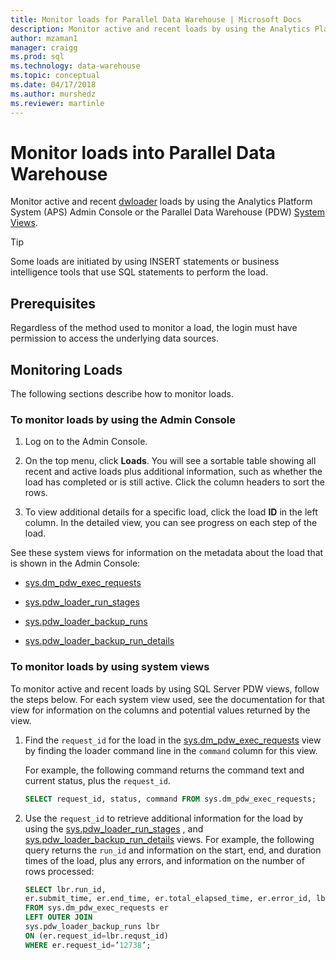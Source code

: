 ```yaml
---
title: Monitor loads for Parallel Data Warehouse | Microsoft Docs
description: Monitor active and recent loads by using the Analytics Platform System (APS) Admin Console or the Parallel Data Warehouse (PDW) System Views."
author: mzaman1 
manager: craigg
ms.prod: sql
ms.technology: data-warehouse
ms.topic: conceptual
ms.date: 04/17/2018
ms.author: murshedz
ms.reviewer: martinle
---
```


# Monitor loads into Parallel Data Warehouse
Monitor active and recent [dwloader](dwloader.md) loads by using the Analytics Platform System (APS) Admin Console or the Parallel Data Warehouse (PDW) [System Views](https://azure.microsoft.com/documentation/articles/sql-data-warehouse-reference-tsql-system-views/). 
  
> [!TIP]  
> Some loads are initiated by using INSERT statements or business intelligence tools that use SQL statements to perform the load. 

<!-- MISSING LINKS
To monitor this type of load, see [Monitoring Active Queries](monitor-active-queries.md).  
-->
  
## Prerequisites  
Regardless of the method used to monitor a load, the login must have permission to access the underlying data sources. 

<!-- MISSING LINKS
For the permissions to grant, see “Use All of the Admin Console” in [Grant Permissions to Use the Admin Console](grant-permissions-admin-console.md). 

--> 
  
## Monitoring Loads  
The following sections describe how to monitor loads.  
  
### To monitor loads by using the Admin Console  
  
1.  Log on to the Admin Console. <!-- MISSING LINKS See [Monitor the Appliance by Using the Admin Console;](monitor-admin-console.md) for instructions. --> 
  
2.  On the top menu, click **Loads**. You will see a sortable table showing all recent and active loads plus additional information, such as whether the load has completed or is still active. Click the column headers to sort the rows.  
  
3.  To view additional details for a specific load, click the load **ID** in the left column. In the detailed view, you can see progress on each step of the load.  
  
See these system views for information on the metadata about the load that is shown in the Admin Console:  
  
-   [sys.dm_pdw_exec_requests](../relational-databases/system-dynamic-management-views/sys-dm-pdw-exec-requests-transact-sql.md)  
  
-   [sys.pdw_loader_run_stages](https://msdn.microsoft.com/library/mt203879.aspx)  
  
-   [sys.pdw_loader_backup_runs](../relational-databases/system-catalog-views/sys-pdw-loader-backup-runs-transact-sql.md)  
  
-   [sys.pdw_loader_backup_run_details](../relational-databases/system-catalog-views/sys-pdw-loader-backup-run-details-transact-sql.md)  
  
### To monitor loads by using system views  
To monitor active and recent loads by using SQL Server PDW views, follow the steps below. For each system view used, see the documentation for that view for information on the columns and potential values returned by the view.  
  
1.  Find the `request_id` for the load in the [sys.dm_pdw_exec_requests](../relational-databases/system-dynamic-management-views/sys-dm-pdw-exec-requests-transact-sql.md) view by finding the loader command line in the `command` column for this view.  
  
    For example, the following command returns the command text and current status, plus the `request_id`.  
  
    ```sql  
    SELECT request_id, status, command FROM sys.dm_pdw_exec_requests;  
    ```  
  
2.  Use the `request_id` to retrieve additional information for the load by using the [sys.pdw_loader_run_stages](../relational-databases/system-catalog-views/sys-pdw-loader-run-stages-transact-sql.md) , and [sys.pdw_loader_backup_run_details](../relational-databases/system-catalog-views/sys-pdw-loader-backup-run-details-transact-sql.md) views. For example, the following query returns the `run_id` and information on the start, end, and duration times of the load, plus any errors, and information on the number of rows processed:  
  
    ```sql  
    SELECT lbr.run_id,   
    er.submit_time, er.end_time, er.total_elapsed_time, er.error_id, lbr.rows_processed, lbr.rows_rejected, lbr.rows_inserted   
    FROM sys.dm_pdw_exec_requests er   
    LEFT OUTER JOIN   
    sys.pdw_loader_backup_runs lbr   
    ON (er.request_id=lbr.requst_id)   
    WHERE er.request_id=’12738’;  
    ```  
  
<!-- MISSING LINKS

## See Also  
[Common metadata query examples](metadata-query-examples.md)
-->  
  
